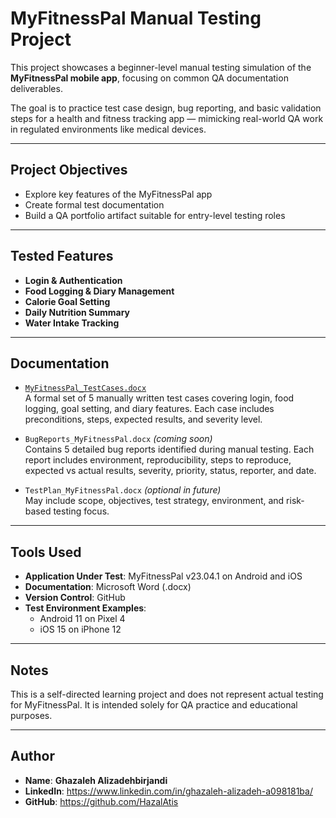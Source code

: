 # MyFitnessPal Manual Testing Project

This project showcases a beginner-level manual testing simulation of the **MyFitnessPal mobile app**, focusing on common QA documentation deliverables.

The goal is to practice test case design, bug reporting, and basic validation steps for a health and fitness tracking app — mimicking real-world QA work in regulated environments like medical devices.

---

## Project Objectives

- Explore key features of the MyFitnessPal app
- Create formal test documentation
- Build a QA portfolio artifact suitable for entry-level testing roles

---

## Tested Features

- **Login & Authentication**  
- **Food Logging & Diary Management**  
- **Calorie Goal Setting**  
- **Daily Nutrition Summary**  
- **Water Intake Tracking**  

---

## Documentation

- [`MyFitnessPal_TestCases.docx`](./MyFitnessPal_TestCases.docx)  
  A formal set of 5 manually written test cases covering login, food logging, goal setting, and diary features. Each case includes preconditions, steps, expected results, and severity level.

- `BugReports_MyFitnessPal.docx` *(coming soon)*  
    Contains 5 detailed bug reports identified during manual testing. Each report includes environment, reproducibility, steps to reproduce, expected vs actual results, severity, priority, status, reporter, and date.

- `TestPlan_MyFitnessPal.docx` *(optional in future)*  
  May include scope, objectives, test strategy, environment, and risk-based testing focus.

---

## Tools Used

- **Application Under Test**: MyFitnessPal v23.04.1 on Android and iOS  
- **Documentation**: Microsoft Word (.docx)  
- **Version Control**: GitHub  
- **Test Environment Examples**:  
  - Android 11 on Pixel 4  
  - iOS 15 on iPhone 12  

---

## Notes

This is a self-directed learning project and does not represent actual testing for MyFitnessPal. It is intended solely for QA practice and educational purposes.

---

## Author

- **Name**: **Ghazaleh Alizadehbirjandi**
- **LinkedIn**: https://www.linkedin.com/in/ghazaleh-alizadeh-a098181ba/
- **GitHub**: https://github.com/HazalAtis

